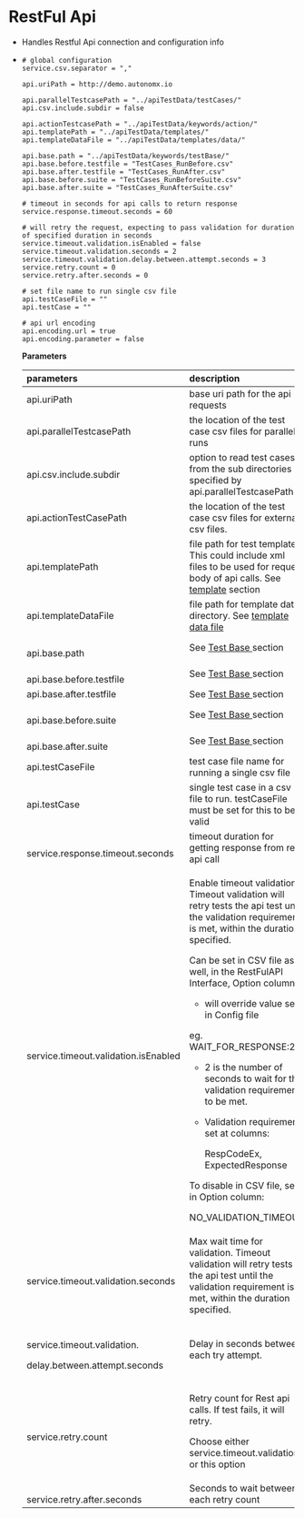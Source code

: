 # RestFul Api

* Handles Restful Api connection and configuration info
* ```text
  # global configuration
  service.csv.separator = ","

  api.uriPath = http://demo.autonomx.io

  api.parallelTestcasePath = "../apiTestData/testCases/"
  api.csv.include.subdir = false

  api.actionTestcasePath = "../apiTestData/keywords/action/"
  api.templatePath = "../apiTestData/templates/"
  api.templateDataFile = "../apiTestData/templates/data/"

  api.base.path = "../apiTestData/keywords/testBase/"
  api.base.before.testfile = "TestCases_RunBefore.csv"
  api.base.after.testfile = "TestCases_RunAfter.csv"
  api.base.before.suite = "TestCases_RunBeforeSuite.csv"
  api.base.after.suite = "TestCases_RunAfterSuite.csv"

  # timeout in seconds for api calls to return response
  service.response.timeout.seconds = 60

  # will retry the request, expecting to pass validation for duration of specified duration in seconds
  service.timeout.validation.isEnabled = false
  service.timeout.validation.seconds = 2
  service.timeout.validation.delay.between.attempt.seconds = 3
  service.retry.count = 0
  service.retry.after.seconds = 0

  # set file name to run single csv file
  api.testCaseFile = ""
  api.testCase = ""

  # api url encoding
  api.encoding.url = true
  api.encoding.parameter = false
  ```



  **Parameters**

  <table>
    <thead>
      <tr>
        <th style="text-align:left">parameters</th>
        <th style="text-align:left">description</th>
      </tr>
    </thead>
    <tbody>
      <tr>
        <td style="text-align:left">api.uriPath</td>
        <td style="text-align:left">base uri path for the api requests</td>
      </tr>
      <tr>
        <td style="text-align:left">api.parallelTestcasePath</td>
        <td style="text-align:left">the location of the test case csv files for parallel runs</td>
      </tr>
      <tr>
        <td style="text-align:left">api.csv.include.subdir</td>
        <td style="text-align:left">option to read test cases from the sub directories specified by api.parallelTestcasePath</td>
      </tr>
      <tr>
        <td style="text-align:left">api.actionTestCasePath</td>
        <td style="text-align:left">the location of the test case csv files for external csv files.</td>
      </tr>
      <tr>
        <td style="text-align:left">api.templatePath</td>
        <td style="text-align:left">file path for test templates. This could include xml files to be used
          for request body of api calls. See <a href="https://docs.autonomx.io/service-level-testing/test-file/requestbody#templates">template</a> section</td>
      </tr>
      <tr>
        <td style="text-align:left">api.templateDataFile</td>
        <td style="text-align:left">file path for template data directory. See <a href="https://docs.autonomx.io/service-level-testing/test-file/requestbody#data-file">template data file</a>
        </td>
      </tr>
      <tr>
        <td style="text-align:left">
          <br />api.base.path</td>
        <td style="text-align:left">See <a href="https://docs.autonomx.io/service-level-testing/interface/external/test-base">Test Base </a>section</td>
      </tr>
      <tr>
        <td style="text-align:left">
          <br />api.base.before.testfile</td>
        <td style="text-align:left">See <a href="https://docs.autonomx.io/service-level-testing/interface/external/test-base">Test Base </a>section</td>
      </tr>
      <tr>
        <td style="text-align:left">api.base.after.testfile</td>
        <td style="text-align:left">See <a href="https://docs.autonomx.io/service-level-testing/interface/external/test-base">Test Base </a>section</td>
      </tr>
      <tr>
        <td style="text-align:left">
          <br />api.base.before.suite</td>
        <td style="text-align:left">See <a href="https://docs.autonomx.io/service-level-testing/interface/external/test-base">Test Base </a>section</td>
      </tr>
      <tr>
        <td style="text-align:left">
          <br />api.base.after.suite</td>
        <td style="text-align:left">See <a href="https://docs.autonomx.io/service-level-testing/interface/external/test-base">Test Base </a>section</td>
      </tr>
      <tr>
        <td style="text-align:left">api.testCaseFile</td>
        <td style="text-align:left">test case file name for running a single csv file</td>
      </tr>
      <tr>
        <td style="text-align:left">api.testCase</td>
        <td style="text-align:left">single test case in a csv file to run. testCaseFile must be set for this
          to be valid</td>
      </tr>
      <tr>
        <td style="text-align:left">
          <br />service.response.timeout.seconds</td>
        <td style="text-align:left">timeout duration for getting response from rest api call</td>
      </tr>
      <tr>
        <td style="text-align:left">
          <br />service.timeout.validation.isEnabled</td>
        <td style="text-align:left">
          <p>Enable timeout validation. Timeout validation will retry tests the api
            test until the validation requirement is met, within the duration specified.</p>
          <p></p>
          <p>Can be set in CSV file as well, in the RestFulAPI Interface, Option column.</p>
          <ul>
            <li>will override value set in Config file</li>
          </ul>
          <p>eg. WAIT_FOR_RESPONSE:2</p>
          <ul>
            <li>2 is the number of seconds to wait for the validation requirement to be
              met.</li>
            <li>
              <p>Validation requirement set at columns:</p>
              <p>RespCodeEx, ExpectedResponse</p>
            </li>
          </ul>
          <p>To disable in CSV file, set in Option column:</p>
          <p>NO_VALIDATION_TIMEOUT</p>
        </td>
      </tr>
      <tr>
        <td style="text-align:left">
          <br />service.timeout.validation.seconds</td>
        <td style="text-align:left">Max wait time for validation. Timeout validation will retry tests the
          api test until the validation requirement is met, within the duration specified.</td>
      </tr>
      <tr>
        <td style="text-align:left">
          <p>
            <br />service.timeout.validation.</p>
          <p>delay.between.attempt.seconds</p>
        </td>
        <td style="text-align:left">Delay in seconds between each try attempt.</td>
      </tr>
      <tr>
        <td style="text-align:left">
          <br />service.retry.count</td>
        <td style="text-align:left">
          <p>Retry count for Rest api calls. If test fails, it will retry.</p>
          <p>Choose either service.timeout.validation or this option</p>
        </td>
      </tr>
      <tr>
        <td style="text-align:left">
          <br />service.retry.after.seconds</td>
        <td style="text-align:left">Seconds to wait between each retry count</td>
      </tr>
    </tbody>
  </table>

